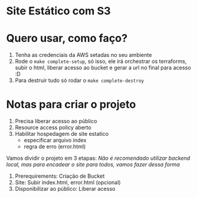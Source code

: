 # Site Estático com S3

# Quero usar, como faço?
1. Tenha as credenciais da AWS setadas no seu ambiente
2. Rode o `make complete-setup`, só isso, ele irá orchestrar os terraforms, subir o html, liberar acesso ao bucket e gerar a url no final para acesso :D
3. Para destruir tudo só rodar o `make complete-destroy`



# Notas para criar o projeto
1. Precisa liberar acesso ao público
2. Resource access policy aberto
3. Habilitar hospedagem de site estatico
    - especificar arquivo index
    - regra de erro (error.html)


Vamos dividir o projeto em 3 etapas:
*Não é recomendado utilizar backend local, mas para encadear o site para todos, vamos fazer dessa forma*
1. Prerequirements: Criação de Bucket
2. Site: Subir index.html, error.html (opcional)
3. Disponibilizar ao público: Liberar acesso
